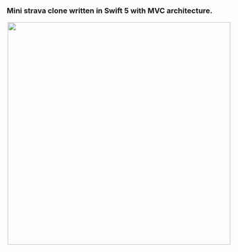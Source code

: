 ### Mini strava clone written in Swift 5 with MVC architecture.







<p align="center">
  <img src="Arts/run.gif" height="500">
  
  
 

</p>







